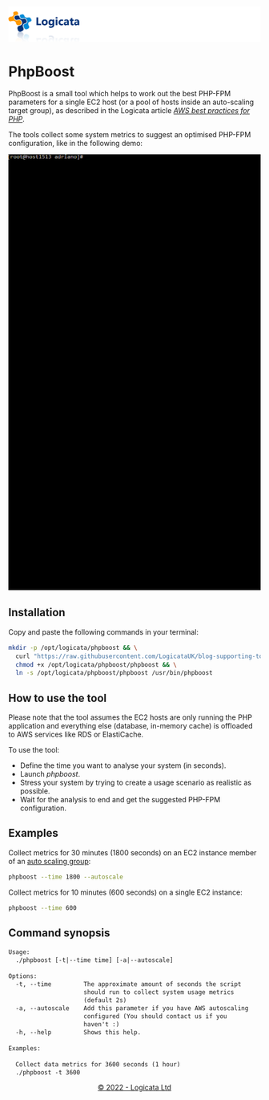[![Logicata](../../../doc/images/header.png)](https://www.logicata.com/)

# PhpBoost

PhpBoost is a small tool which helps to work out the best PHP-FPM parameters for a single EC2 host (or a pool of hosts inside an auto-scaling target group), as described in the Logicata article [*AWS best practices for PHP*](https://www.logicata.com/blog/aws-best-practices-for-php).

The tools collect some system metrics to suggest an optimised PHP-FPM configuration, like in the following demo:

![PhpBoost Demo](../../../doc/images/phpboost/phpboost-demo.gif)

## Installation

Copy and paste the following commands in your terminal:

```bash
mkdir -p /opt/logicata/phpboost && \
  curl "https://raw.githubusercontent.com/LogicataUK/blog-supporting-tools/master/2022/aws-best-practices-for-php/phpboost" -s -o /opt/logicata/phpboost/phpboost && \
  chmod +x /opt/logicata/phpboost/phpboost && \
  ln -s /opt/logicata/phpboost/phpboost /usr/bin/phpboost
```



## How to use the tool

Please note that the tool assumes the EC2 hosts are only running the PHP application and everything else (database, in-memory cache) is offloaded to AWS services like RDS or ElastiCache.

To use the tool:

- Define the time you want to analyse your system (in seconds).
- Launch *phpboost*.
- Stress your system by trying to create a usage scenario as realistic as possible.
- Wait for the analysis to end and get the suggested PHP-FPM configuration.



## Examples

Collect metrics for 30 minutes (1800 seconds) on an EC2 instance member of an [auto scaling group](https://docs.aws.amazon.com/autoscaling/ec2/userguide/auto-scaling-groups.html):

```bash
phpboost --time 1800 --autoscale
```

Collect metrics for 10 minutes (600 seconds) on a single EC2 instance:

```bash
phpboost --time 600
```



## Command synopsis

```
Usage:
  ./phpboost [-t|--time time] [-a|--autoscale]

Options:
  -t, --time         The approximate amount of seconds the script
                     should run to collect system usage metrics
                     (default 2s)
  -a, --autoscale    Add this parameter if you have AWS autoscaling
                     configured (You should contact us if you
                     haven't :)
  -h, --help         Shows this help.

Examples:

  Collect data metrics for 3600 seconds (1 hour)
  ./phpboost -t 3600                      
```

<center>
  <a href="https://www.logicata.com" target="_blank">© 2022 - Logicata Ltd</a></center>


